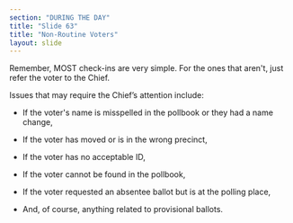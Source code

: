 ```yaml
---
section: "DURING THE DAY"
title: "Slide 63"
title: "Non-Routine Voters"
layout: slide
---
```


Remember, MOST check-ins are very simple. For the ones that aren't, just refer the voter to the Chief.

Issues that may require the Chief’s attention include:

- If the voter's name is misspelled in the pollbook or they had a name change,

- If the voter has moved or is in the wrong precinct,

- If the voter has no acceptable ID,

- If the voter cannot be found in the pollbook,

- If the voter requested an absentee ballot but is at the polling place,

- And, of course, anything related to provisional ballots.
